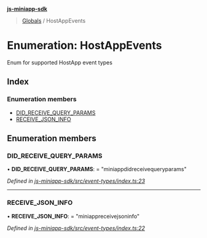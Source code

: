 **[js-miniapp-sdk](../README.md)**

> [Globals](../README.md) / HostAppEvents

# Enumeration: HostAppEvents

Enum for supported HostApp event types

## Index

### Enumeration members

* [DID\_RECEIVE\_QUERY\_PARAMS](hostappevents.md#did_receive_query_params)
* [RECEIVE\_JSON\_INFO](hostappevents.md#receive_json_info)

## Enumeration members

### DID\_RECEIVE\_QUERY\_PARAMS

•  **DID\_RECEIVE\_QUERY\_PARAMS**:  = "miniappdidreceivequeryparams"

*Defined in [js-miniapp-sdk/src/event-types/index.ts:23](https://github.com/rakutentech/js-miniapp/blob/759cace/js-miniapp-sdk/src/event-types/index.ts#L23)*

___

### RECEIVE\_JSON\_INFO

•  **RECEIVE\_JSON\_INFO**:  = "miniappreceivejsoninfo"

*Defined in [js-miniapp-sdk/src/event-types/index.ts:22](https://github.com/rakutentech/js-miniapp/blob/759cace/js-miniapp-sdk/src/event-types/index.ts#L22)*

